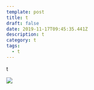```yaml
---
template: post
title: t
draft: false
date: 2019-11-17T09:45:35.441Z
description: t
category: t
tags:
  - t
---
```

t

![](/media/cs.jpeg)
